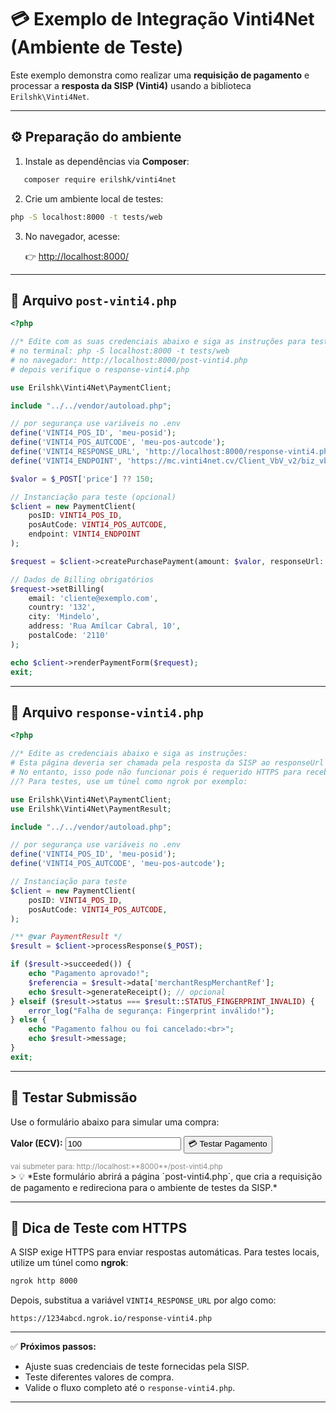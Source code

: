 # 💳 Exemplo de Integração Vinti4Net (Ambiente de Teste)

Este exemplo demonstra como realizar uma **requisição de pagamento** e processar a **resposta da SISP (Vinti4)** usando a biblioteca `Erilshk\Vinti4Net`.

---

## ⚙️ Preparação do ambiente

1. Instale as dependências via **Composer**:

```bash
   composer require erilshk/vinti4net
```

2. Crie um ambiente local de testes:

```bash
php -S localhost:8000 -t tests/web
```

3. No navegador, acesse:

   👉 [http://localhost:8000/](http://localhost:8000/)

---

## 🧾 Arquivo `post-vinti4.php`

```php
<?php

//* Edite com as suas credenciais abaixo e siga as instruções para teste:
# no terminal: php -S localhost:8000 -t tests/web
# no navegador: http://localhost:8000/post-vinti4.php
# depois verifique o response-vinti4.php

use Erilshk\Vinti4Net\PaymentClient;

include "../../vendor/autoload.php";

// por segurança use variáveis no .env
define('VINTI4_POS_ID', 'meu-posid');
define('VINTI4_POS_AUTCODE', 'meu-pos-autcode');
define('VINTI4_RESPONSE_URL', 'http://localhost:8000/response-vinti4.php');
define('VINTI4_ENDPOINT', 'https://mc.vinti4net.cv/Client_VbV_v2/biz_vbv_clientdata.jsp');

$valor = $_POST['price'] ?? 150;

// Instanciação para teste (opcional)
$client = new PaymentClient(
    posID: VINTI4_POS_ID,
    posAutCode: VINTI4_POS_AUTCODE,
    endpoint: VINTI4_ENDPOINT
);

$request = $client->createPurchasePayment(amount: $valor, responseUrl: VINTI4_RESPONSE_URL);

// Dados de Billing obrigatórios
$request->setBilling(
    email: 'cliente@exemplo.com',
    country: '132',
    city: 'Mindelo',
    address: 'Rua Amílcar Cabral, 10',
    postalCode: '2110'
);

echo $client->renderPaymentForm($request);
exit;
```

---

## 🧾 Arquivo `response-vinti4.php`

```php
<?php

//* Edite as credenciais abaixo e siga as instruções:
# Esta página deveria ser chamada pela resposta da SISP ao responseUrl
# No entanto, isso pode não funcionar pois é requerido HTTPS para receber a resposta.
//? Para testes, use um túnel como ngrok por exemplo:

use Erilshk\Vinti4Net\PaymentClient;
use Erilshk\Vinti4Net\PaymentResult;

include "../../vendor/autoload.php";

// por segurança use variáveis no .env
define('VINTI4_POS_ID', 'meu-posid');
define('VINTI4_POS_AUTCODE', 'meu-pos-autcode');

// Instanciação para teste
$client = new PaymentClient(
    posID: VINTI4_POS_ID,
    posAutCode: VINTI4_POS_AUTCODE,
);

/** @var PaymentResult */
$result = $client->processResponse($_POST);

if ($result->succeeded()) {
    echo "Pagamento aprovado!";
    $referencia = $result->data['merchantRespMerchantRef'];
    echo $result->generateReceipt(); // opcional
} elseif ($result->status === $result::STATUS_FINGERPRINT_INVALID) {
    error_log("Falha de segurança: Fingerprint inválido!");
} else {
    echo "Pagamento falhou ou foi cancelado:<br>";
    echo $result->message;
}
exit;
```

---

## 🧪 Testar Submissão

Use o formulário abaixo para simular uma compra:

<form action="http://localhost:8000/post-vinti4.php" method="POST" target="_blank">
  <label for="price"><strong>Valor (ECV):</strong></label>
  <input type="number" id="price" name="price" value="100" min="0" step="100" required>
  <button type="submit">💳 Testar Pagamento</button>
</form>
<small style="opacity: 50%; font-size: smaller">vai submeter para: http://localhost:**8000**/post-vinti4.php</small>
<br>
> 💡 *Este formulário abrirá a página `post-vinti4.php`, que cria a requisição de pagamento e redireciona para o ambiente de testes da SISP.*

---

## 🧰 Dica de Teste com HTTPS

A SISP exige HTTPS para enviar respostas automáticas.
Para testes locais, utilize um túnel como **ngrok**:

```bash
ngrok http 8000
```

Depois, substitua a variável `VINTI4_RESPONSE_URL` por algo como:

```
https://1234abcd.ngrok.io/response-vinti4.php
```

---

✅ **Próximos passos:**

* Ajuste suas credenciais de teste fornecidas pela SISP.
* Teste diferentes valores de compra.
* Valide o fluxo completo até o `response-vinti4.php`.

---
